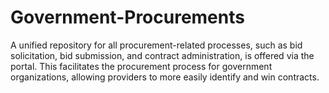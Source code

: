 # Government-Procurements
A unified repository for all procurement-related processes, such as bid solicitation, bid submission, and contract administration, is offered via the portal. This facilitates the procurement process for government organizations, allowing providers to more easily identify and win contracts.
